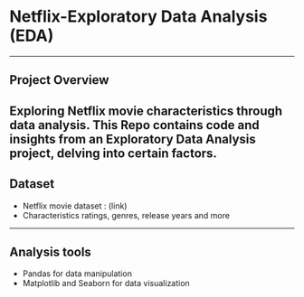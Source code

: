 # Netflix-Exploratory Data Analysis (EDA)
-----------------------------------------------------------------------------------------------------------------------------------------------------------------------
## Project Overview

Exploring Netflix movie characteristics through data analysis. This Repo contains code and insights from an Exploratory Data Analysis project, delving into certain factors.
-------------------------
## Dataset

* Netflix movie dataset : (link)
* Characteristics ratings, genres, release years and more
-------------------------
## Analysis tools

* Pandas for data manipulation
* Matplotlib and Seaborn for data visualization

